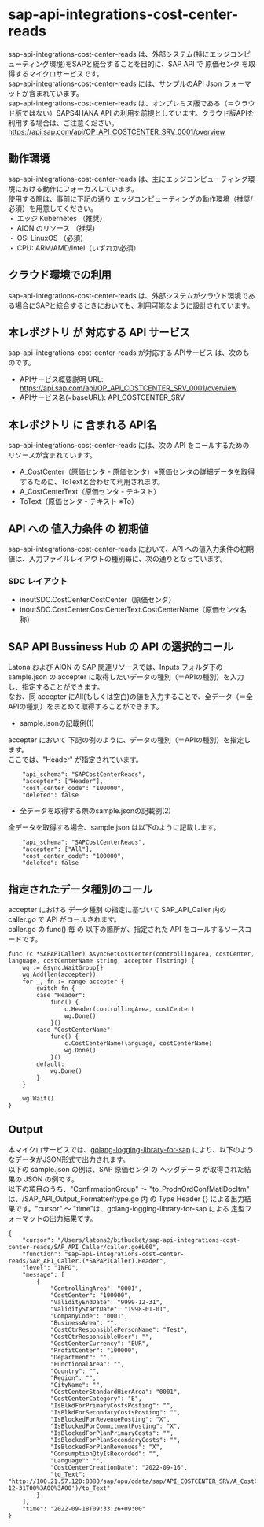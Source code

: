 # sap-api-integrations-cost-center-reads
sap-api-integrations-cost-center-reads は、外部システム(特にエッジコンピューティング環境)をSAPと統合することを目的に、SAP API で 原価センタ を取得するマイクロサービスです。        
sap-api-integrations-cost-center-reads には、サンプルのAPI Json フォーマットが含まれています。       
sap-api-integrations-cost-center-reads は、オンプレミス版である（＝クラウド版ではない）SAPS4HANA API の利用を前提としています。クラウド版APIを利用する場合は、ご注意ください。       
https://api.sap.com/api/OP_API_COSTCENTER_SRV_0001/overview  

## 動作環境  

sap-api-integrations-cost-center-reads は、主にエッジコンピューティング環境における動作にフォーカスしています。  
使用する際は、事前に下記の通り エッジコンピューティングの動作環境（推奨/必須）を用意してください。  
・ エッジ Kubernetes （推奨）    
・ AION のリソース （推奨)    
・ OS: LinuxOS （必須）    
・ CPU: ARM/AMD/Intel（いずれか必須）      

## クラウド環境での利用

sap-api-integrations-cost-center-reads は、外部システムがクラウド環境である場合にSAPと統合するときにおいても、利用可能なように設計されています。     

## 本レポジトリ が 対応する API サービス
sap-api-integrations-cost-center-reads が対応する APIサービス は、次のものです。  

* APIサービス概要説明 URL: https://api.sap.com/api/OP_API_COSTCENTER_SRV_0001/overview    
* APIサービス名(=baseURL): API_COSTCENTER_SRV   

## 本レポジトリ に 含まれる API名
sap-api-integrations-cost-center-reads には、次の API をコールするためのリソースが含まれています。  

* A_CostCenter（原価センタ - 原価センタ）※原価センタの詳細データを取得するために、ToTextと合わせて利用されます。
* A_CostCenterText（原価センタ - テキスト）
* ToText（原価センタ - テキスト ※To）

## API への 値入力条件 の 初期値
sap-api-integrations-cost-center-reads において、API への値入力条件の初期値は、入力ファイルレイアウトの種別毎に、次の通りとなっています。  

### SDC レイアウト

* inoutSDC.CostCenter.CostCenter（原価センタ）
* inoutSDC.CostCenter.CostCenterText.CostCenterName（原価センタ名称）

## SAP API Bussiness Hub の API の選択的コール

Latona および AION の SAP 関連リソースでは、Inputs フォルダ下の sample.json の accepter に取得したいデータの種別（＝APIの種別）を入力し、指定することができます。  
なお、同 accepter にAll(もしくは空白)の値を入力することで、全データ（＝全APIの種別）をまとめて取得することができます。  

* sample.jsonの記載例(1)  

accepter において 下記の例のように、データの種別（＝APIの種別）を指定します。  
ここでは、"Header" が指定されています。    
  
```
	"api_schema": "SAPCostCenterReads",
	"accepter": ["Header"],
	"cost_center_code": "100000",
	"deleted": false
```
  
* 全データを取得する際のsample.jsonの記載例(2)  

全データを取得する場合、sample.json は以下のように記載します。  

```
	"api_schema": "SAPCostCenterReads",
	"accepter": ["All"],
	"cost_center_code": "100000",
	"deleted": false
```


## 指定されたデータ種別のコール

accepter における データ種別 の指定に基づいて SAP_API_Caller 内の caller.go で API がコールされます。  
caller.go の func() 毎 の 以下の箇所が、指定された API をコールするソースコードです。  

```
func (c *SAPAPICaller) AsyncGetCostCenter(controllingArea, costCenter, language, costCenterName string, accepter []string) {
	wg := &sync.WaitGroup{}
	wg.Add(len(accepter))
	for _, fn := range accepter {
		switch fn {
		case "Header":
			func() {
				c.Header(controllingArea, costCenter)
				wg.Done()
			}()
		case "CostCenterName":
			func() {
				c.CostCenterName(language, costCenterName)
				wg.Done()
			}()
		default:
			wg.Done()
		}
	}

	wg.Wait()
}
```

## Output  
本マイクロサービスでは、[golang-logging-library-for-sap](https://github.com/latonaio/golang-logging-library-for-sap) により、以下のようなデータがJSON形式で出力されます。  
以下の sample.json の例は、SAP 原価センタ の ヘッダデータ が取得された結果の JSON の例です。  
以下の項目のうち、"ConfirmationGroup" ～ "to_ProdnOrdConfMatlDocItm" は、/SAP_API_Output_Formatter/type.go 内 の Type Header {} による出力結果です。"cursor" ～ "time"は、golang-logging-library-for-sap による 定型フォーマットの出力結果です。  

```
{
	"cursor": "/Users/latona2/bitbucket/sap-api-integrations-cost-center-reads/SAP_API_Caller/caller.go#L60",
	"function": "sap-api-integrations-cost-center-reads/SAP_API_Caller.(*SAPAPICaller).Header",
	"level": "INFO",
	"message": [
		{
			"ControllingArea": "0001",
			"CostCenter": "100000",
			"ValidityEndDate": "9999-12-31",
			"ValidityStartDate": "1998-01-01",
			"CompanyCode": "0001",
			"BusinessArea": "",
			"CostCtrResponsiblePersonName": "Test",
			"CostCtrResponsibleUser": "",
			"CostCenterCurrency": "EUR",
			"ProfitCenter": "100000",
			"Department": "",
			"FunctionalArea": "",
			"Country": "",
			"Region": "",
			"CityName": "",
			"CostCenterStandardHierArea": "0001",
			"CostCenterCategory": "E",
			"IsBlkdForPrimaryCostsPosting": "",
			"IsBlkdForSecondaryCostsPosting": "",
			"IsBlockedForRevenuePosting": "X",
			"IsBlockedForCommitmentPosting": "X",
			"IsBlockedForPlanPrimaryCosts": "",
			"IsBlockedForPlanSecondaryCosts": "",
			"IsBlockedForPlanRevenues": "X",
			"ConsumptionQtyIsRecorded": "",
			"Language": "",
			"CostCenterCreationDate": "2022-09-16",
			"to_Text": "http://100.21.57.120:8080/sap/opu/odata/sap/API_COSTCENTER_SRV/A_CostCenter(ControllingArea='0001',CostCenter='100000',ValidityEndDate=datetime'9999-12-31T00%3A00%3A00')/to_Text"
		}
	],
	"time": "2022-09-18T09:33:26+09:00"
}
```
